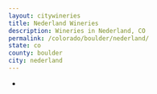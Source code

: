 ```yaml
---
layout: citywineries
title: Nederland Wineries
description: Wineries in Nederland, CO
permalink: /colorado/boulder/nederland/
state: co
county: boulder
city: nederland
---
```

-
